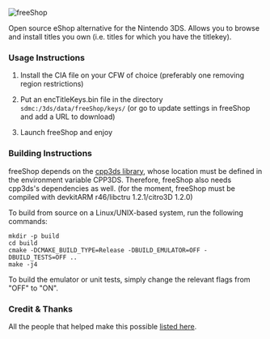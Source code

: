 ![freeShop](https://notabug.org/arc13/freeShop/raw/master/res/app/banner.png)

Open source eShop alternative for the Nintendo 3DS. Allows you to browse and install titles you own (i.e. titles for which you have the titlekey).

### Usage Instructions

1. Install the CIA file on your CFW of choice (preferably one removing region restrictions)

2. Put an encTitleKeys.bin file in the directory `sdmc:/3ds/data/freeShop/keys/` (or go to update settings in freeShop and add a URL to download)

3. Launch freeShop and enjoy

### Building Instructions

freeShop depends on the [cpp3ds library](https://github.com/Naxann/cpp3ds), whose location must be defined
in the environment variable CPP3DS. Therefore, freeShop also needs cpp3ds's
dependencies as well. (for the moment, freeShop must be compiled with devkitARM r46/libctru 1.2.1/citro3D 1.2.0)

To build from source on a Linux/UNIX-based system, run the following commands:

	mkdir -p build
	cd build
	cmake -DCMAKE_BUILD_TYPE=Release -DBUILD_EMULATOR=OFF -DBUILD_TESTS=OFF ..
	make -j4

To build the emulator or unit tests, simply change the relevant flags from "OFF" to "ON".

### Credit & Thanks

All the people that helped make this possible [listed here](https://notabug.org/arc13/freeShop/src/master/CREDITS.md).
